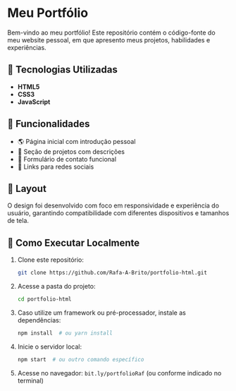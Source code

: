 # Meu Portfólio

Bem-vindo ao meu portfólio! Este repositório contém o código-fonte do meu website pessoal, em que apresento meus projetos, habilidades e experiências.

## 🚀 Tecnologias Utilizadas

- **HTML5**
- **CSS3**
- **JavaScript**

## 📌 Funcionalidades

- 🌎 Página inicial com introdução pessoal
- 💼 Seção de projetos com descrições
- 📩 Formulário de contato funcional
- 🔗 Links para redes sociais

## 🎨 Layout

O design foi desenvolvido com foco em responsividade e experiência do usuário, garantindo compatibilidade com diferentes dispositivos e tamanhos de tela.

## 🔧 Como Executar Localmente

1. Clone este repositório:
   ```sh
   git clone https://github.com/Rafa-A-Brito/portfolio-html.git
   ```
2. Acesse a pasta do projeto:
   ```sh
   cd portfolio-html
   ```
3. Caso utilize um framework ou pré-processador, instale as dependências:
   ```sh
   npm install  # ou yarn install
   ```
4. Inicie o servidor local:
   ```sh
   npm start  # ou outro comando específico
   ```
5. Acesse no navegador: `bit.ly/portfolioRaf` (ou conforme indicado no terminal)
